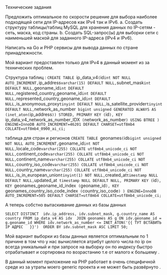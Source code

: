 
Технические задания


Предложить оптимальное по скорости решение для выбора наиболее подходящей сети
для IP-адресов как IPv4 так и IPv6.
a. Создать структуру таблицы/таблиц MySQL для хранения данных по IP-сетям -
сеть, маска, код страны.
b. Создать SQL-запрос(ы) для выборки сети с наименьшей маской для заданного
IP-адреса (IPv4 и IPv6).

Написать на Go и PHP сервисы для вывода данных по стране принадлежности.

Мой вариант предоставлен только для IPv4 в данный момент из за технических проблем. 

Структура таблиц  : 
`CREATE TABLE `ip_data_v4` (
  `id` int NOT NULL AUTO_INCREMENT,
  `ip_address` varchar(15) DEFAULT NULL,
  `subnet_mask` int DEFAULT NULL,
  `geoname_id` int DEFAULT NULL,
  `registered_country_geoname_id` int DEFAULT NULL,
  `represented_country_geoname_id` int DEFAULT NULL,
  `is_anonymous_proxy` tinyint DEFAULT NULL,
  `is_satellite_provider` tinyint DEFAULT NULL,
  `network_as_number` bigint unsigned GENERATED ALWAYS AS (inet_aton(`ip_address`)) STORED,
  PRIMARY KEY (`id`),
  KEY `ip_data_v4_network_as_number_IDX` (`network_as_number`) USING BTREE
) ENGINE=InnoDB AUTO_INCREMENT=46201 DEFAULT CHARSET=utf8mb4 COLLATE=utf8mb4_0900_ai_ci;
`

таблица для стран и регионов 
`CREATE TABLE `geonames` (
  `id` bigint unsigned NOT NULL AUTO_INCREMENT,
  `geoname_id` int NOT NULL,
  `locale_code` varchar(255) COLLATE utf8mb4_unicode_ci NOT NULL,
  `continent_code` varchar(255) COLLATE utf8mb4_unicode_ci NOT NULL,
  `continent_name` varchar(255) COLLATE utf8mb4_unicode_ci NOT NULL,
  `country_iso_code` varchar(255) COLLATE utf8mb4_unicode_ci NOT NULL,
  `country_name` varchar(255) COLLATE utf8mb4_unicode_ci NOT NULL,
  `is_in_european_union` tinyint(1) NOT NULL,
  `created_at` timestamp NULL DEFAULT NULL,
  `updated_at` timestamp NULL DEFAULT NULL,
  PRIMARY KEY (`id`),
  KEY `geonames_geoname_id_index` (`geoname_id`),
  KEY `geonames_country_iso_code_index` (`country_iso_code`)
) ENGINE=InnoDB AUTO_INCREMENT=505 DEFAULT CHARSET=utf8mb4 COLLATE=utf8mb4_unicode_ci;`

А теперь собстно вытаскивание данных из  базы данных 

`SELECT DISTINCT  idv.ip_address, idv.subnet_mask, g.country_name AS country
            FROM ip_data_v4 AS idv 
            JOIN geonames AS g ON idv.geoname_id = g.geoname_id
            WHERE idv.network_as_number <= INET_ATON('{{ ТУТ ВСТАВИТЬ IP АДРЕС   }}') 
            ORDER BY idv.subnet_mask ASC
            LIMIT 50;`

Мой вариант выборки из базы данных является оптимальным по 1  причине в том что у нас вычисляется атрибут целого числа по ip он всегда уникальный и при запросе на выборку он по индексу быстро отрабатывает  и  сортировка по возрастанию т.е от малого к большему .



В данный момент приложение на PHP работает в очень специфичной среде из за утраты моего generic проекта и не может быть развёрнуто .


